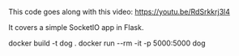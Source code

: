 This code goes along with this video: https://youtu.be/RdSrkkrj3l4

It covers a simple SocketIO app in Flask.


docker build -t dog .
docker run --rm -it -p 5000:5000 dog
